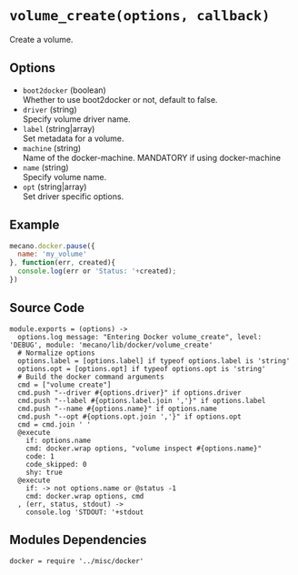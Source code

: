 
# `volume_create(options, callback)`

Create a volume. 

## Options

*   `boot2docker` (boolean)   
    Whether to use boot2docker or not, default to false.   
*   `driver` (string)   
    Specify volume driver name.   
*   `label` (string|array)   
    Set metadata for a volume.   
*   `machine` (string)   
    Name of the docker-machine. MANDATORY if using docker-machine   
*   `name` (string)   
    Specify volume name.   
*   `opt` (string|array)   
    Set driver specific options.

## Example

```javascript
mecano.docker.pause({
  name: 'my_volume'
}, function(err, created){
  console.log(err or 'Status: '+created);
})
```

## Source Code

    module.exports = (options) ->
      options.log message: "Entering Docker volume_create", level: 'DEBUG', module: 'mecano/lib/docker/volume_create'
      # Normalize options
      options.label = [options.label] if typeof options.label is 'string'
      options.opt = [options.opt] if typeof options.opt is 'string'
      # Build the docker command arguments
      cmd = ["volume create"]
      cmd.push "--driver #{options.driver}" if options.driver
      cmd.push "--label #{options.label.join ','}" if options.label
      cmd.push "--name #{options.name}" if options.name
      cmd.push "--opt #{options.opt.join ','}" if options.opt
      cmd = cmd.join ' '
      @execute
        if: options.name
        cmd: docker.wrap options, "volume inspect #{options.name}"
        code: 1
        code_skipped: 0
        shy: true
      @execute
        if: -> not options.name or @status -1
        cmd: docker.wrap options, cmd
      , (err, status, stdout) ->
        console.log 'STDOUT: '+stdout

## Modules Dependencies

    docker = require '../misc/docker'
